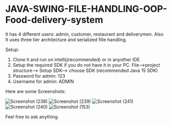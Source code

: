 # JAVA-SWING-FILE-HANDLING-OOP-Food-delivery-system
It has 4 different users: admin, customer, restaurant and deliverymen. Also It uses three tier architecture and serialized fille handling. 


Setup:
1. Clone it and run on intellij(recommended) or in anyother IDE
2. Setup the required SDK if you do not have it in your PC. File-->project structure--> Setup SDK--> choose SDK   (recommended Java 15 SDK)
3. Password for admin:  123
4. Username for admin: ADMIN

Here are some Screenshots:


![Screenshot (238)](https://github.com/Ammar123890/JAVA-SWING-FILE-HANDLING-OOP-Food-delivery-system/assets/95436786/b473c97e-4e35-4a92-b501-73265a4693db)
![Screenshot (239)](https://github.com/Ammar123890/JAVA-SWING-FILE-HANDLING-OOP-Food-delivery-system/assets/95436786/94dadd78-1218-47b1-b6b8-10ea2d596f04)
![Screenshot (241)](https://github.com/Ammar123890/JAVA-SWING-FILE-HANDLING-OOP-Food-delivery-system/assets/95436786/64f8c9e2-c6eb-4c52-ba5a-ae948964efec)
![Screenshot (240)](https://github.com/Ammar123890/JAVA-SWING-FILE-HANDLING-OOP-Food-delivery-system/assets/95436786/69a231c4-1348-422d-9a05-ba94ce773baa)
![Screenshot (153)](https://github.com/Ammar123890/JAVA-SWING-FILE-HANDLING-OOP-Food-delivery-system/assets/95436786/c9c27c0a-d582-4a73-865c-847670c52b7e)


Feel free to ask anything. 
